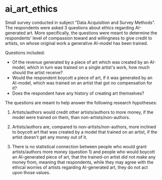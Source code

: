 # ai_art_ethics

Small survey conducted in subject "Data Acquisition and Survey Methods".
The respondents were asked 3 questions about ethics regarding AI-generated art.
More specifically, the questions were meant to determine the respondents' level of compassion toward and willingness to give credit to artists, on whose original work a generative AI-model has been trained.

Questions included: 
 - Of the revenue generated by a piece of art which was created by an AI-model, which in turn was trained on a single artist's work, how much should the artist receive?  
 - Would the respondent boycott a piece of art, if it was generated by an AI-model, which was trained on an artist that got no compensation for it?  
 - Does the respondent have any history of creating art themselves?  

The questions are meant to help answer the following research hypotheses:

1.  Artists/authors would credit other artists/authors to more money, if the model were trained on them, than non-artists/non-authors.

2.  Artists/authors are, compared to non-artists/non-authors, more inclined to boycott art that was created by a model that trained on an artist, if the artist doesn't get any money out of it.

3.  There is no statistical connection between people who would grant artists/authors more money (question 1) and people who would boycott an AI-generated piece of art, that the trained-on artist did not make any money from, meaning that respondents, while they may agree with the ethical worries of artists regarding AI-generated art, they do not act upon those values.
